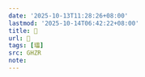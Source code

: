 ```yaml
---
date: '2025-10-13T11:28:26+08:00'
lastmod: '2025-10-14T06:42:22+08:00'
title: 󰝂
url: 󰝂
tags: [瓃]
src: GHZR
note:
---
```

